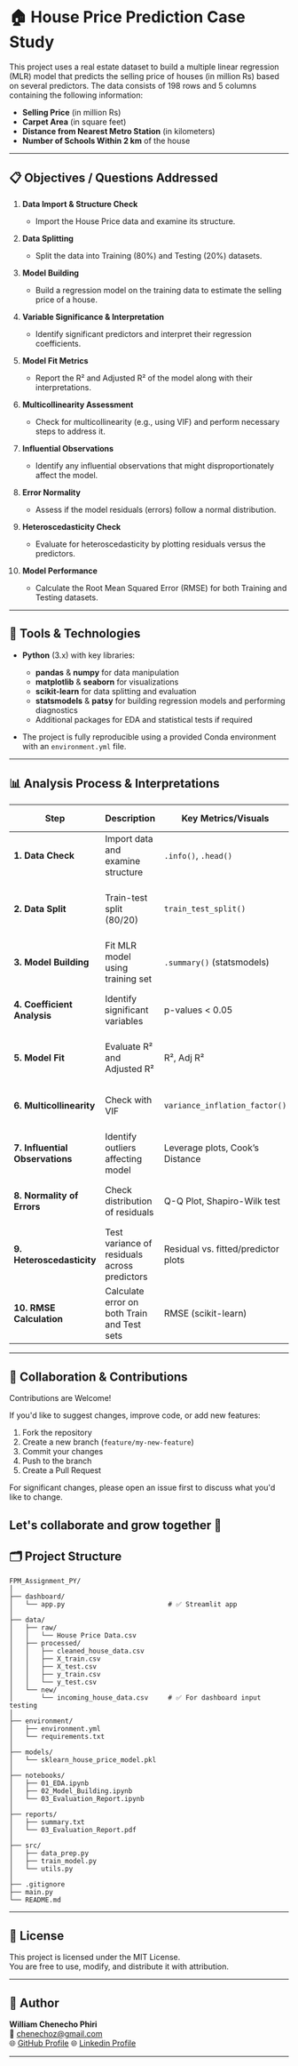 # 🏠 House Price Prediction Case Study

This project uses a real estate dataset to build a multiple linear regression (MLR) model that predicts the selling price of houses (in million Rs) based on several predictors. The data consists of 198 rows and 5 columns containing the following information:
- **Selling Price** (in million Rs)
- **Carpet Area** (in square feet)
- **Distance from Nearest Metro Station** (in kilometers)
- **Number of Schools Within 2 km** of the house


---

## 📋 Objectives / Questions Addressed

1. **Data Import & Structure Check**  
   - Import the House Price data and examine its structure.

2. **Data Splitting**  
   - Split the data into Training (80%) and Testing (20%) datasets.

3. **Model Building**  
   - Build a regression model on the training data to estimate the selling price of a house.

4. **Variable Significance & Interpretation**  
   - Identify significant predictors and interpret their regression coefficients.

5. **Model Fit Metrics**  
   - Report the R² and Adjusted R² of the model along with their interpretations.

6. **Multicollinearity Assessment**  
   - Check for multicollinearity (e.g., using VIF) and perform necessary steps to address it.

7. **Influential Observations**  
   - Identify any influential observations that might disproportionately affect the model.

8. **Error Normality**  
   - Assess if the model residuals (errors) follow a normal distribution.

9. **Heteroscedasticity Check**  
   - Evaluate for heteroscedasticity by plotting residuals versus the predictors.

10. **Model Performance**  
    - Calculate the Root Mean Squared Error (RMSE) for both Training and Testing datasets.

---

## 🔧 Tools & Technologies

- **Python** (3.x) with key libraries:
  - **pandas** & **numpy** for data manipulation
  - **matplotlib** & **seaborn** for visualizations
  - **scikit-learn** for data splitting and evaluation
  - **statsmodels** & **patsy** for building regression models and performing diagnostics
  - Additional packages for EDA and statistical tests if required

- The project is fully reproducible using a provided Conda environment with an `environment.yml` file.
---
## 📊 Analysis Process & Interpretations

| **Step**                         | **Description**                                      | **Key Metrics/Visuals**                  | **Interpretation Notes**                                      |
|----------------------------------|------------------------------------------------------|-------------------------------------------|----------------------------------------------------------------|
| **1. Data Check**                | Import data and examine structure                    | `.info()`, `.head()`                      | Ensure correct data types and no missing values                |
| **2. Data Split**                | Train-test split (80/20)                             | `train_test_split()`                      | Prevent data leakage, ensure fair model evaluation             |
| **3. Model Building**            | Fit MLR model using training set                     | `.summary()` (statsmodels)                | Review model fit and statistical output                        |
| **4. Coefficient Analysis**      | Identify significant variables                       | p-values < 0.05                           | Only significant variables should be interpreted               |
| **5. Model Fit**                 | Evaluate R² and Adjusted R²                          | R², Adj R²                                | How much variance in selling price is explained                |
| **6. Multicollinearity**         | Check with VIF                                       | `variance_inflation_factor()`             | VIF > 5–10 suggests strong multicollinearity                   |
| **7. Influential Observations**  | Identify outliers affecting model                    | Leverage plots, Cook’s Distance           | Influential points may distort regression                     |
| **8. Normality of Errors**       | Check distribution of residuals                      | Q-Q Plot, Shapiro-Wilk test               | Model assumes residuals are normally distributed               |
| **9. Heteroscedasticity**        | Test variance of residuals across predictors         | Residual vs. fitted/predictor plots       | Look for "funnel" shape; should ideally be constant            |
| **10. RMSE Calculation**         | Calculate error on both Train and Test sets          | RMSE (scikit-learn)                       | Lower RMSE → better model accuracy and generalization          |

---
## 🤝 Collaboration & Contributions

Contributions are Welcome!

If you'd like to suggest changes, improve code, or add new features:

1. Fork the repository
2. Create a new branch (`feature/my-new-feature`)
3. Commit your changes
4. Push to the branch
5. Create a Pull Request

For significant changes, please open an issue first to discuss what you'd like to change.

Let's collaborate and grow together 🚀
---

## 🗂️ Project Structure

```plaintext
FPM_Assignment_PY/
│
├── dashboard/
│   └── app.py                          # ✅ Streamlit app
│
├── data/
│   ├── raw/
│   │   └── House Price Data.csv
│   ├── processed/
│   │   ├── cleaned_house_data.csv
│   │   ├── X_train.csv
│   │   ├── X_test.csv
│   │   ├── y_train.csv
│   │   └── y_test.csv
│   └── new/
│       └── incoming_house_data.csv     # ✅ For dashboard input testing
│
├── environment/
│   ├── environment.yml
│   └── requirements.txt
│
├── models/
│   └── sklearn_house_price_model.pkl
│
├── notebooks/
│   ├── 01_EDA.ipynb
│   ├── 02_Model_Building.ipynb
│   └── 03_Evaluation_Report.ipynb
│
├── reports/
│   ├── summary.txt
│   └── 03_Evaluation_Report.pdf
│
├── src/
│   ├── data_prep.py
│   ├── train_model.py
│   └── utils.py
│
├── .gitignore
├── main.py
└── README.md

```
---
## 📜 License

This project is licensed under the MIT License.  
You are free to use, modify, and distribute it with attribution.

---
## 👤 Author

**William Chenecho Phiri**  
📧 [chenechoz@gmail.com](mailto:chenechoz@gmail.com)  
🌐 [GitHub Profile](https://github.com/kochezz) 
🌐 [Linkedin Profile](https://www.linkedin.com/in/william-phiri-866b8443/) 


---

